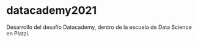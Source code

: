 # datacademy2021
Desarrollo del desafío Datacademy, dentro de la escuela de Data Science en Platzi.
